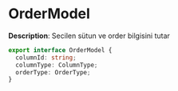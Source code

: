# OrderModel

**Description**:  Secilen sütun ve order bilgisini tutar

```ts
export interface OrderModel {
  columnId: string;
  columnType: ColumnType;
  orderType: OrderType;
}
```
